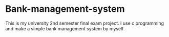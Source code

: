 # Bank-management-system
This is my university 2nd semester final exam project. I use c programming and make a simple bank management system by myself.
